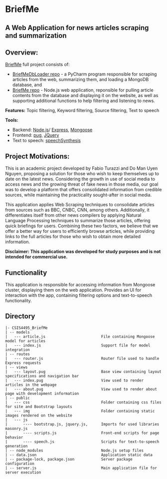 # BriefMe
## A Web Application for news articles scraping and summarization

## Overview:

[BriefMe](https://briefmenews.herokuapp.com/) full project consists of:
- [BriefMeDbLoader repo](https://github.com/fabioturazzi/BriefMeDbLoader) - a PyCharm program responsible for scraping articles from the web, summarizing them, and loading a MongoDB database, and 
- [BriefMe repo](https://github.com/fabioturazzi/BriefMe) - Node.js web application, reponsible for pulling article contents from the database and displaying it on the website, as well as supporting additional functions to help filtering and listening to news.  

**Features:** Topic filtering, Keyword filtering, Source filtering, Text to speech
 
**Tools:** 
- Backend: [Node.js](https://nodejs.org/en/about/)/ [Express](https://expressjs.com/), [Mongoose](https://www.mongoose.com/)
- Frontend: [pug](https://pugjs.org/api/getting-started.html), [JQuery](https://jquery.com/)
- Text to speech: [speechSynthesis](https://developer.mozilla.org/en-US/docs/Web/API/SpeechSynthesis)


## Project Motivations:
This is an academic project developed by Fabio Turazzi and Do Man Uyen Nguyen, proposing a solution for those who wish to keep themselves up to date on the latest news. Considering the growth in use of social media to access news and the growing threat of fake news in those media, our goal was to develop a platform that offers consolidated information from credible sources, while maintaining the practicality sought-after in social media.

This application applies Web Scraping techniques to consolidate articles from sources such as BBC, CNBC, CNN, among others. Additionally, it differentiates itself from other news compilers by applying Natural Language Processing techniques to summarize those articles, offering quick briefings for users. Combining these two factors, we believe that we offer a better way for users to efficiently browse articles, while providing links to the full articles for those who wish to obtain more detailed information.

**Disclaimer: This application was developed for study purposes and is not intended for commercial use.**

## Functionality
This application is responsible for accessing information from Mongoose cluster, displaying them on the web application. Provides an UI for interaction with the app, containing filtering options and text-to-speech functionality.

## Directory
```
|- CSIS4495_BriefMe
| -- models
|   --- article.js                         File containing Mongoose model for articles
|   --- index.js                           Support file for model integration
| -- routes
|   --- router.js                          Router file used to handle Express requests
| -- views
|   --- layout.pug                         Base view containing layout specifications and navigation bar
|   --- index.pug                          View used to render articles in the webpage
|   --- about.pug                          View used to render about page with development information
| -- public
|   --- css                                Folder containing css files for site and Bootstrap layouts
|   --- img                                Folder containing static images rendered on the website
|   --- js                              
|       ---- bootstrap.js, jquery.js,      Imports for used libraries
masonry.js                              
|       ---- scripts.js                    Front-end scripts for page behavior
|       ---- speech.js                     Scripts for text-to-speech generation
| -- node_modules                          Node.js setup files
| -- data.json                             Application static data
| -- package-lock, package.json            Server package configuration
| -- server.js                             Main application file for server execution
```
